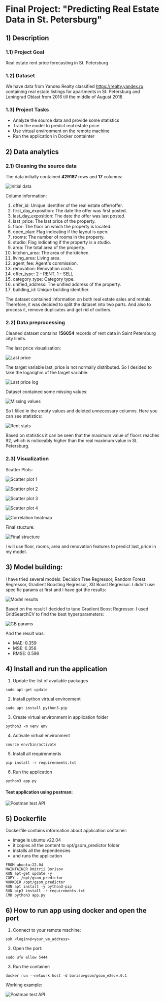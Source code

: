 # Final Project: "Predicting Real Estate Data in St. Petersburg"

## 1) Description

### 1.1) Project Goal

Real estate rent price forecasting in St. Petersburg

### 1.2) Dataset

We have data from Yandex.Realty classified https://realty.yandex.ru containing real estate listings for apartments in St. Petersburg and Leningrad Oblast from 2016 till the middle of August 2018.

### 1.3) Project Tasks

- Analyze the source data and provide some statistics
- Train the model to predict real estate price
- Use virtual environment on the remote machine
- Run the application in Docker containter

## 2) Data analytics

### 2.1) Cleaning the source data

The data initially contained <b>429187</b> rows and <b>17</b> columns:

![Initial data](images/initial.png)

Column information:

1. offer_id: Unique identifier of the real estate offer/offer.
2. first_day_exposition: The date the offer was first posted.
3. last_day_exposition: The date the offer was last posted.
4. last_price: The last price of the property.
5. floor: The floor on which the property is located.
6. open_plan: Flag indicating if the layout is open.
7. rooms: The number of rooms in the property.
8. studio: Flag indicating if the property is a studio. 
9. area: The total area of the property.
10. kitchen_area: The area of the kitchen.
11. living_area: Living area.
12. agent_fee: Agent's commission.
13. renovation: Renovation costs.
14. offer_type: 2 - RENT, 1 - SELL
15. category_type: Category type.
16. unified_address: The unified address of the property.
17. building_id: Unique building identifier.

The dataset contained information on both real estate sales and rentals.  Therefore, it was decided to split the dataset into two parts. And also to process it, remove duplicates and get rid of outliers. 

### 2.2) Data preprocessing

Cleaned dataset contains <b>156054</b> records of rent data in Saint Petersburg city limits.

The last price visualisation:

![Last price](images/last_price.png)

The target variable last_price is not normally distributed. So I desided to take the logarighm of the target variable: 

![Last price log](images/last_price_log.png)

Dataset contained some missing values:

![Missing values](images/missing_values.png)

So I filled in the empty values and deleted unnecessary columns. Here you can see statistics:

![Rent stats](images/rent_stats.png)

Based on statistics it can be seen that the maximum value of floors reaches 92, which is noticeably higher than the real maximum value in St. Petersburg.

### 2.3) Visualization

Scatter Plots:

![Scatter plot 1](images/sp1.png)

![Scatter plot 2](images/sp2.png)

![Scatter plot 3](images/sp3.png)

![Scatter plot 4](images/sp4.png)

![Correlation heatmap](images/corr_heatmap.png)

Final stucture:

![Final structure](images/final_structure.png)

I will use floor, rooms, area and renovation features to predict last_price in my model.

## 3) Model building: 

I have tried several models: Decision Tree Regressor, Random Forest Regressor, Gradient Boosting Regressor, XG Boost Regressor. I didn't use specific params at first and I have got the results:

![Model results](images/model_results.png)

Based on the result I decided to tune Gradient Boost Regressor. I used GridSearchCV to find the best hyperparameters:

![GB params](images/GB_params.png)

And the result was:

- MAE: 0.359
- MSE: 0.356
- RMSE: 0.596

## 4) Install and run the application

1. Update the list of available packages
```
sudo apt-get update 
```
2. Install python virtual environment
```
sudo apt install python3-pip
```
3. Create virtual environment in application folder
```
python3 -m venv env
```
4. Activate virtual environment
```
source env/bin/activate
```
5. Install all requirenments
```
pip install -r requirenments.txt
```
6. Run the application
```
python3 app.py
``` 

#### Test application using postman:

![Postman test API](images/test_postman.png)

## 5) Dockerfile

Dockerfile contains information about application container:
- image is ubuntu v22.04
- it copies all the content to opt/gsom_predictor folder
- installs all the dependensies 
- and runs the application

```
FROM ubuntu:22.04
MAINTAINER Dmitrii Borisov 
RUN apt-get update -y 
COPY . /opt/gsom_predictor 
WORKDIR /opt/gsom_predictor 
RUN apt install -y python3-pip 
RUN pip3 install -r requirements.txt 
CMD python3 app.py
```
## 6) How to run app using docker and open the port

1. Connect to your remote machine:
```
ssh <login>@<your_vm_address>
```
2. Open the port:
```
sudo ufw allow 5444
```
3. Run the container:
```
docker run --network host -d borisovgsom/gsom_e2e:v.0.1
```
Working example:

![Postman test API](images/test_postman.png)











